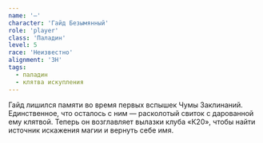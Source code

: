 ```yaml
---
name: '—'
character: 'Гайд Безымянный'
role: 'player'
class: 'Паладин'
level: 5
race: 'Неизвестно'
alignment: 'ЗН'
tags:
  - паладин
  - клятва искупления
---
```


Гайд лишился памяти во время первых вспышек Чумы Заклинаний. Единственное, что осталось с ним — расколотый свиток с дарованной ему клятвой. Теперь он возглавляет вылазки клуба «К20», чтобы найти источник искажения магии и вернуть себе имя.
